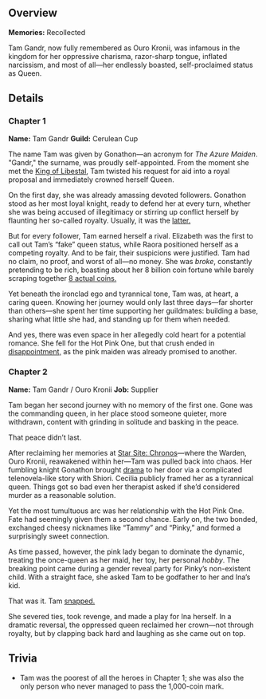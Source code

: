 <!-- title: Ouro Kronii -->
<!-- quote: It is simply way too early for this-->
<!-- chapters: -1 -->
<!-- images: (Tam's Chapter 1 Profile), (Tam's Chapter 2 Profile #1), (Tam's Chapter 2 Profile #2), (Tam in the "Monster" MV), (Recollection - Ouro Kronii), (Tam in Chapter 2's Ending) -->
<!-- model: false -->

## Overview

**Memories:** Recollected

Tam Gandr, now fully remembered as Ouro Kronii, was infamous in the kingdom for her oppressive charisma, razor-sharp tongue, inflated narcissism, and most of all—her endlessly boasted, self-proclaimed status as Queen.

## Details

### Chapter 1

**Name:** Tam Gandr
**Guild:** Cerulean Cup

The name Tam was given by Gonathon—an acronym for _The Azure Maiden_. "Gandr," the surname, was proudly self-appointed. From the moment she met the [King of Libestal](#entry:outsider-entry), Tam twisted his request for aid into a royal proposal and immediately crowned herself Queen.

On the first day, she was already amassing devoted followers. Gonathon stood as her most loyal knight, ready to defend her at every turn, whether she was being accused of illegitimacy or stirring up conflict herself by flaunting her so-called royalty. Usually, it was the [latter.](https://www.youtube.com/live/zgioohaY0m4?feature=shared&t=9013)

But for every follower, Tam earned herself a rival. Elizabeth was the first to call out Tam’s “fake” queen status, while Raora positioned herself as a competing royalty. And to be fair, their suspicions were justified. Tam had no claim, no proof, and worst of all—no money. She was _broke_, constantly pretending to be rich, boasting about her 8 billion coin fortune while barely scraping together [8 actual coins.](https://www.youtube.com/live/JcRcTRedS_8?feature=shared&t=4242)

Yet beneath the ironclad ego and tyrannical tone, Tam was, at heart, a caring queen. Knowing her journey would only last three days—far shorter than others—she spent her time supporting her guildmates: building a base, sharing what little she had, and standing up for them when needed.

And yes, there was even space in her allegedly cold heart for a potential romance. She fell for the Hot Pink One, but that crush ended in [disappointment,](https://www.youtube.com/live/fIGfh8GmKY8?feature=shared&t=8234) as the pink maiden was already promised to another.

### Chapter 2

**Name:** Tam Gandr / Ouro Kronii
**Job:** Supplier

Tam began her second journey with no memory of the first one. Gone was the commanding queen, in her place stood someone quieter, more withdrawn, content with grinding in solitude and basking in the peace.

That peace didn’t last.

After reclaiming her memories at [Star Site: Chronos](#entry:star-site-chronos-entry)—where the Warden, Ouro Kronii, reawakened within her—Tam was pulled back into chaos. Her fumbling knight Gonathon brought [drama](https://www.youtube.com/live/YVyeKQ-6Ka8?si=vXgt9AUn-I4rIQ5o&t=11385) to her door via a complicated telenovela-like story with Shiori. Cecilia publicly framed her as a tyrannical queen. Things got so bad even her therapist asked if she’d considered murder as a reasonable solution.

Yet the most tumultuous arc was her relationship with the Hot Pink One. Fate had seemingly given them a second chance. Early on, the two bonded, exchanged cheesy nicknames like “Tammy” and “Pinky,” and formed a surprisingly sweet connection.

As time passed, however, the pink lady began to dominate the dynamic, treating the once-queen as her maid, her toy, her personal _hobby_. The breaking point came during a gender reveal party for Pinky’s non-existent child. With a straight face, she asked Tam to be godfather to her and Ina’s kid.

That was it. Tam [snapped.](https://www.youtube.com/live/CUh9eciJil4?t=7701)

She severed ties, took revenge, and made a play for Ina herself. In a dramatic reversal, the oppressed queen reclaimed her crown—not through royalty, but by clapping back hard and laughing as she came out on top.

## Trivia

- Tam was the poorest of all the heroes in Chapter 1; she was also the only person who never managed to pass the 1,000-coin mark.

